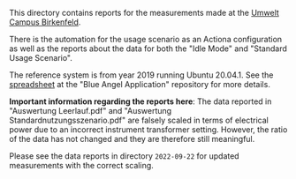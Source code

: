 This directory contains reports for the measurements made at the [Umwelt Campus Birkenfeld](https://www.umwelt-campus.de/en/institutes/iss).

There is the automation for the usage scenario as an Actiona configuration as well as the reports about the data for both the "Idle Mode" and "Standard Usage Scenario".

The reference system is from year 2019 running Ubuntu 20.04.1. See the [spreadsheet](https://invent.kde.org/teams/eco/blue-angel-application/-/blob/master/applications/okular/de-uz-215-eng-annex-2-okular.xlsx) at the "Blue Angel Application" repository for more details.

**Important information regarding the reports here**: The data reported in "Auswertung Leerlauf.pdf" and "Auswertung Standardnutzungsszenario.pdf" are falsely scaled in terms of electrical power due to an incorrect instrument transformer setting. However, the ratio of the data has not changed and they are therefore still meaningful. 

Please see the data reports in directory `2022-09-22` for updated measurements with the correct scaling.